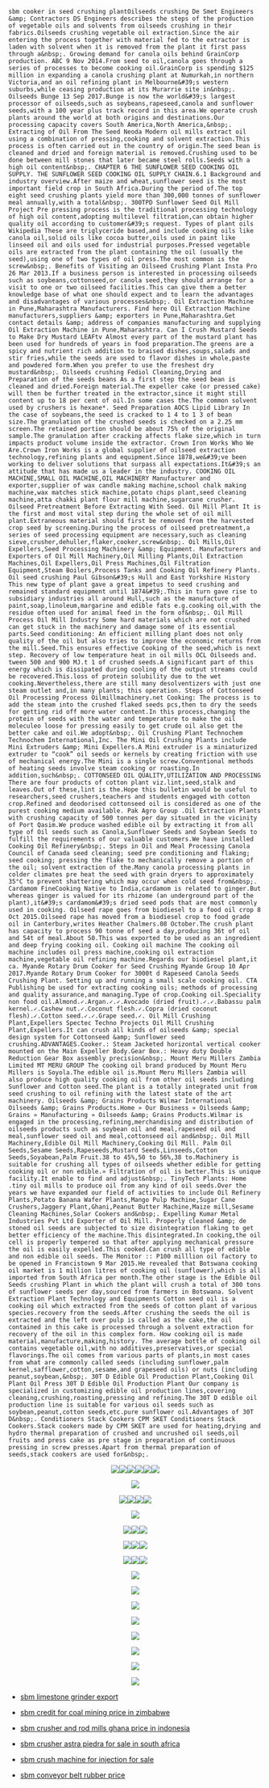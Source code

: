 
```
sbm cooker in seed crushing plantOilseeds crushing De Smet Engineers &amp; Contractors DS Engineers describes the steps of the production of vegetable oils and solvents from oilseeds crushing in their fabrics.Oilseeds crushing vegetable oil extraction.Since the air entering the process together with material fed to the extractor is laden with solvent when it is removed from the plant it first pass through a&nbsp;. Growing demand for canola oils behind GrainCorp production. ABC 9 Nov 2014.From seed to oil,canola goes through a series of processes to become cooking oil.GrainCorp is spending $125 million in expanding a canola crushing plant at Numurkah,in northern Victoria,and an oil refining plant in Melbourne&#39;s western suburbs,while ceasing production at its Murarrie site in&nbsp;. Oilseeds Bunge 13 Sep 2017.Bunge is now the world&#39;s largest processor of oilseeds,such as soybeans,rapeseed,canola and sunflower seeds,with a 100 year plus track record in this area.We operate crush plants around the world at both origins and destinations.Our processing capacity covers South America,North America,&nbsp;. Extracting of Oil From The Seed Neoda Modern oil mills extract oil using a combination of pressing,cooking and solvent extraction.This process is often carried out in the country of origin.The seed bean is cleaned and dried and foreign material is removed.Crushing used to be done between mill stones that later became steel rolls.Seeds with a high oil content&nbsp;. CHAPTER 6 THE SUNFLOWER SEED COOKING OIL SUPPLY. THE SUNFLOWER SEED COOKING OIL SUPPLY CHAIN.6.1 Background and industry overview.After maize and wheat,sunflower seed is the most important field crop in South Africa.During the period of.The top eight seed crushing plants yield more than 300,000 tonnes of sunflower meal annually,with a total&nbsp;. 300TPD Sunflower Seed Oil Mill Project Pre pressing process is the traditional processing technology of high oil content,adopting multilevel filtration,can obtain higher quality oil according to customer&#39;s request. Types of plant oils Wikipedia These are triglyceride based,and include cooking oils like canola oil,solid oils like cocoa butter,oils used in paint like linseed oil and oils used for industrial purposes.Pressed vegetable oils are extracted from the plant containing the oil (usually the seed),using one of two types of oil press.The most common is the screw&nbsp;. Benefits of Visiting an Oilseed Crushing Plant Insta Pro 26 Mar 2013.If a business person is interested in processing oilseeds such as soybeans,cottonseed,or canola seed,they should arrange for a visit to one or two oilseed facilities.This can give them a better knowledge base of what one should expect and to learn the advantages and disadvantages of various processes&nbsp;. Oil Extraction Machine in Pune,Maharashtra Manufacturers. Find here Oil Extraction Machine manufacturers,suppliers &amp; exporters in Pune,Maharashtra.Get contact details &amp; address of companies manufacturing and supplying Oil Extraction Machine in Pune,Maharashtra. Can I Crush Mustard Seeds to Make Dry Mustard LEAFtv Almost every part of the mustard plant has been used for hundreds of years in food preparation.The greens are a spicy and nutrient rich addition to braised dishes,soups,salads and stir fries,while the seeds are used to flavor dishes in whole,paste and powdered form.When you prefer to use the freshest dry mustard&nbsp;. Oilseeds crushing Fediol Cleaning,Drying and Preparation of the seeds beans As a first step the seed bean is cleaned and dried.Foreign material.The expeller cake (or pressed cake) will then be further treated in the extractor,since it might still content up to 18 per cent of oil.In some cases the.The common solvent used by crushers is hexane*. Seed Preparation AOCS Lipid Library In the case of soybeans,the seed is cracked to 1 4 to 1 3 of bean size.The granulation of the crushed seeds is checked on a 2.25 mm screen.The retained portion should be about 75% of the original sample.The granulation after cracking affects flake size,which in turn impacts product volume inside the extractor. Crown Iron Works Who We Are.Crown Iron Works is a global supplier of oilseed extraction technology,refining plants and equipment.Since 1878,we&#39;ve been working to deliver solutions that surpass all expectations.It&#39;s an attitude that has made us a leader in the industry. COOKING OIL MACHINE,SMALL OIL MACHINE,OIL MACHINERY Manufacturer and exporter,supplier of wax candle making machine,school chalk making machine,wax matches stick machine,potato chips plant,seed cleaning machine,atta chakki plant flour mill machine,sugarcane crusher. Oilseed Pretreatment Before Extracting With Seed. Oil Mill Plant It is the first and most vital step during the whole set of oil mill plant.Extraneous material should first be removed from the harvested crop seed by screening.During the process of oilseed pretreatment,a series of seed processing equipment are necessary,such as cleaning sieve,crusher,dehuller,flaker,cooker,screw&nbsp;. Oil Mills,Oil Expellers,Seed Processing Machinery &amp; Equipment. Manufacturers and Exporters of Oil Mill Machinery,Oil Milling Plants,Oil Extraction Machines,Oil Expellers,Oil Press Machines,Oil Filtration Equipment,Steam Boilers,Process Tanks and Cooking Oil Refinery Plants. Oil seed crushing Paul Gibson&#39;s Hull and East Yorkshire History This new type of plant gave a great impetus to seed crushing and remained standard equipment until 1874&#39;.This in turn gave rise to subsidiary industries all around Hull,such as the manufacture of paint,soap,linoleum,margarine and edible fats e.g.cooking oil,with the residue often used for animal feed in the form of&nbsp;. Oil Mill Process Oil Mill Industry Some hard materials which are not crushed can get stuck in the machinery and damage some of its essential parts.Seed conditioning: An efficient milling plant does not only quality of the oil but also tries to improve the economic returns from the mill.Seed.This ensures effective Cooking of the seed,which is next step. Recovery of low temperature heat in oil mills OCL Oilseeds and. tween 500 and 900 MJ.t 1 of crushed seeds.A significant part of this energy which is dissipated during cooling of the output streams could be recovered.This.loss of protein solubility due to the wet cooking.Nevertheless,there are still many desolventizers with just one steam outlet and,in many plants; this operation. Steps of Cottonseed Oil Processing Process Oilmillmachinery.net Cooking: The process is to add the steam into the crushed flaked seeds pcs,then to dry the seeds for getting rid off more water content.In this process,changing the protein of seeds with the water and temperature to make the oil moleculeo loose for pressing easily to get crude oil also get the better cake and oil.We adopt&nbsp;. Oil Crushing Plant Technochem Technochem International,Inc. The Mini Oil Crushing Plants include Mini Extruders &amp; Mini Expellers.A Mini extruder is a miniaturized extruder to “cook” oil seeds or kernels by creating friction with use of mechanical energy.The Mini is a single screw.Conventional methods of heating seeds involve steam cooking or roasting.In addition,such&nbsp;. COTTONSEED OIL QUALITY,UTILIZATION AND PROCESSING There are four products of cotton plant viz.lint,seed,stalk and leaves.Out of these,lint is the.Hope this bulletin would be useful to researchers,seed crushers,teachers and students engaged with cotton crop.Refined and deodorised cottonseed oil is considered as one of the purest cooking medium available. Pak Agro Group .Oil Extraction Plants with crushing capacity of 500 tonnes per day situated in the vicinity of Port Qasim.We produce washed edible oil by extracting it from all type of Oil seeds such as Canola,Sunflower Seeds and Soybean Seeds to fulfill the requirements of our valuable customers.We have installed Cooking Oil Refinery&nbsp;. Steps in Oil and Meal Processing Canola Council of Canada seed cleaning; seed pre conditioning and flaking; seed cooking; pressing the flake to mechanically remove a portion of the oil; solvent extraction of the.Many canola processing plants in colder climates pre heat the seed with grain dryers to approximately 35°C to prevent shattering which may occur when cold seed from&nbsp;. Cardamom FineCooking Native to India,cardamom is related to ginger.But whereas ginger is valued for its rhizome (an underground part of the plant),it&#39;s cardamom&#39;s dried seed pods that are most commonly used in cooking. Oilseed rape goes from biodiesel to a food oil crop 8 Oct 2015.Oilseed rape has moved from a biodiesel crop to food grade oil in Canterbury,writes Heather Chalmers.08 October.The crush plant has capacity to process 90 tonne of seed a day,producing 36t of oil and 54t of meal.About 50.This was exported to be used as an ingredient and deep frying cooking oil. Cooking oil machine The cooking oil machine includes oil press machine,cooking oil extraction machine,vegetable oil refining machine.Regards our biodiesel plant,it ca. Myande Rotary Drum Cooker for Seed Crushing Myande Group 10 Apr 2017.Myande Rotary Drum Cooker for 3000t d Rapeseed Canola Seeds Crushing Plant. Setting up and running a small scale cooking oil. CTA Publishing be used for extracting cooking oils; methods of processing and quality assurance,and managing.Type of crop.Cooking oil.Speciality non food oil.Almond.✓.Argan.✓.✓.Avocado (dried fruit).✓.✓.Babassu palm kernel.✓.Cashew nut.✓.Coconut flesh.✓.Copra (dried coconut flesh).✓.Cotton seed.✓.✓.Grape seed.✓. Oil Mill Crushing Plant,Expellers Spectec Techno Projects Oil Mill Crushing Plant,Expellers.It can crush all kinds of oilseeds &amp; special design system for Cottonseed &amp; Sunflower seed crushing.ADVANTAGES.Cooker.: Steam Jacketed horizontal vertical cooker mounted on the Main Expeller Body.Gear Box.: Heavy duty Double Reduction Gear Box assembly precision&nbsp;. Mount Meru Millers Zambia Limited MT MERU GROUP The cooking oil brand produced by Mount Meru Millers is Soyola.The edible oil is.Mount Meru Millers Zambia will also produce high quality cooking oil from other oil seeds including Sunflower and Cotton seed.The plant is a totally integrated unit from seed crushing to oil refining with the latest state of the art machinery. Oilseeds &amp; Grains Products Wilmar International Oilseeds &amp; Grains Products.Home » Our Business » Oilseeds &amp; Grains » Manufacturing » Oilseeds &amp; Grains Products.Wilmar is engaged in the processing,refining,merchandising and distribution of oilseeds products such as soybean oil and meal,rapeseed oil and meal,sunflower seed oil and meal,cottonseed oil and&nbsp;. Oil Mill Machinery,Edible Oil Mill Machinery,Cooking Oil Mill. Palm Oil Seeds,Sesame Seeds,Rapeseeds,Mustard Seeds,Linseeds,Cotton Seeds,Soyabean,Palm Fruit.38 to 45%,50 to 56%,38 to.Machinery is suitable for crushing all types of oilseeds whether edible for getting cooking oil or non edible.» Filtration of oil is better.This is unique facility.It enable to find and adjust&nbsp;. TinyTech Plants: Home .tiny oil mills to produce oil from any kind of oil seeds.Over the years we have expanded our field of activities to include Oil Refinery Plants,Potato Banana Wafer Plants,Mango Pulp Machine,Sugar Cane Crushers,Jaggery Plant,Ghani,Peanut Butter Machine,Maize mill,Sesame Cleaning Machines,Solar Cookers and&nbsp;. Expelling Kumar Metal Industries Pvt Ltd Exporter of Oil Mill. Properly cleaned &amp; de stoned oil seeds are subjected to size disintegration flaking to get better efficiency of the machine.This disintegrated.In cooking,the oil cell is properly tempered so that after applying mechanical pressure the oil is easily expelled.This cooked.Can crush all type of edible and non edible oil seeds. The Monitor :: P100 milllion oil factory to be opened in Francistown 9 Mar 2015.He revealed that Botswana cooking oil market is 1 million litres of cooking oil (sunflower),which is all imported from South Africa per month.The other stage is the Edible Oil Seeds crushing Plant in which the plant will crush a total of 300 tons of sunflower seeds per day,sourced from farmers in Botswana. Solvent Extraction Plant Technology and Equipments Cotton seed oil is a cooking oil which extracted from the seeds of cotton plant of various species.recovery from the seeds.After crushing the seeds the oil is extracted and the left over pulp is called as the cake,the oil contained in this cake is processed through a solvent extraction for recovery of the oil in this complex form. How cooking oil is made material,manufacture,making,history. The average bottle of cooking oil contains vegetable oil,with no additives,preservatives,or special flavorings.The oil comes from various parts of plants,in most cases from what are commonly called seeds (including sunflower,palm kernel,safflower,cotton,sesame,and grapeseed oils) or nuts (including peanut,soybean,&nbsp;. 30T D Edible Oil Production Plant,Cooking Oil Plant Oil Press 30T D Edible Oil Production Plant Our company is specialized in customizing edible oil production lines,covering cleaning,crushing,roasting,pressing and refining.The 30T D edible oil production line is suitable for various oil seeds such as soybean,peanut,cotton seeds,etc.pure sunflower oil.Advantages of 30T D&nbsp;. Conditioners Stack Cookers CPM SKET Conditioners Stack Cookers.Stack cookers made by CPM SKET are used for heating,drying and hydro thermal preparation of crushed and uncrushed oil seeds,oil fruits and press cake as pre stage in preparation of continuous pressing in screw presses.Apart from thermal preparation of seeds,stack cookers are used for&nbsp;. 
```

<div align="center">
  
<a rel="nofollow" href="https://m.shibang-china.com?f=github&k=sbm+cooker+in+seed+crushing+plant"><img src="https://static.shibang-china.com/en/l.png"></a><img src="https://static.shibang-china.com/en/hw.png"><a rel="nofollow" href="https://m.shibang-china.com/product/?f=github&k=sbm+cooker+in+seed+crushing+plant"><img src="https://static.shibang-china.com/en/p.png"></a><a rel="nofollow" href="https://m.shibang-china.com/cases/?f=github&k=sbm+cooker+in+seed+crushing+plant"><img src="https://static.shibang-china.com/en/c.png"></a><a rel="nofollow" href="https://m.shibang-china.com/news/?f=github&k=sbm+cooker+in+seed+crushing+plant"><img src="https://static.shibang-china.com/en/n.png"></a><a rel="nofollow" href="https://m.shibang-china.com?f=github&k=sbm+cooker+in+seed+crushing+plant"><img src="https://static.shibang-china.com/en/m.png"></a>

<a rel="nofollow" href="https://m.shibang-china.com/product/?f=github&k=sbm+cooker+in+seed+crushing+plant"><img src="https://static.shibang-china.com/en/b.jpg"></a>
  
<a rel="nofollow" href="https://m.shibang-china.com/solution-aggregate.html?f=github&k=sbm+cooker+in+seed+crushing+plant"><img src="https://static.shibang-china.com/en/a.jpg"></a><a rel="nofollow" href="https://m.shibang-china.com/solution-mine.html?f=github&k=sbm+cooker+in+seed+crushing+plant"><img src="https://static.shibang-china.com/en/m.jpg"></a><a rel="nofollow" href="https://m.shibang-china.com/solution-mill.html?f=github&k=sbm+cooker+in+seed+crushing+plant"><img src="https://static.shibang-china.com/en/g.jpg"></a><a rel="nofollow" href="https://m.shibang-china.com/solution-epc.html?f=github&k=sbm+cooker+in+seed+crushing+plant"><img src="https://static.shibang-china.com/en/e.jpg"></a>

<a rel="nofollow" href="https://m.shibang-china.com/product/?f=github&k=sbm+cooker+in+seed+crushing+plant"><img src="https://static.shibang-china.com/en/a-p.png"></a>

<a rel="nofollow" href="https://m.shibang-china.com/product/crusher/c6x.html?f=github&k=sbm+cooker+in+seed+crushing+plant"><img src="https://static.shibang-china.com/en/j.jpg"></a><a rel="nofollow" href="https://m.shibang-china.com/product/crusher/ci5x.html?f=github&k=sbm+cooker+in+seed+crushing+plant"><img src="https://static.shibang-china.com/en/i.jpg"></a><a rel="nofollow" href="https://m.shibang-china.com/product/crusher/hst.html?f=github&k=sbm+cooker+in+seed+crushing+plant"><img src="https://static.shibang-china.com/en/c.jpg"></a>

<a rel="nofollow" href="https://m.shibang-china.com/product/mill/mtw.html?f=github&k=sbm+cooker+in+seed+crushing+plant"><img src="https://static.shibang-china.com/en/mtw.jpg"></a><a rel="nofollow" href="https://m.shibang-china.com/product/mill/scm.html?f=github&k=sbm+cooker+in+seed+crushing+plant"><img src="https://static.shibang-china.com/en/scm.jpg"></a><a rel="nofollow" href="https://m.shibang-china.com/product/mill/lm.html?f=github&k=sbm+cooker+in+seed+crushing+plant"><img src="https://static.shibang-china.com/en/lm.jpg"></a>

<a rel="nofollow" href="https://m.shibang-china.com/product/sand/vsi6x.html?f=github&k=sbm+cooker+in+seed+crushing+plant"><img src="https://static.shibang-china.com/en/6x.jpg"></a><a rel="nofollow" href="https://m.shibang-china.com/product/sand/vu.html?f=github&k=sbm+cooker+in+seed+crushing+plant"><img src="https://static.shibang-china.com/en/vu.jpg"></a><a rel="nofollow" href="https://m.shibang-china.com/product/mobile/klun.html?f=github&k=sbm+cooker+in+seed+crushing+plant"><img src="https://static.shibang-china.com/en/k.jpg"></a>

<a rel="nofollow" href="https://m.shibang-china.com/cases/?f=github&k=sbm+cooker+in+seed+crushing+plant"><img src="https://static.shibang-china.com/en/case.png"></a>

<a rel="nofollow" href="https://m.shibang-china.com/cases/aggregate/202.html?f=github&k=sbm+cooker+in+seed+crushing+plant"><img src="https://static.shibang-china.com/en/c-1.jpg"></a>

<a rel="nofollow" href="https://m.shibang-china.com/cases/aggregate/203.html?f=github&k=sbm+cooker+in+seed+crushing+plant"><img src="https://static.shibang-china.com/en/c-2.jpg"></a>

<a rel="nofollow" href="https://m.shibang-china.com/cases/mill/123.html?f=github&k=sbm+cooker+in+seed+crushing+plant"><img src="https://static.shibang-china.com/en/c-3.jpg"></a>

<a rel="nofollow" href="https://m.shibang-china.com/contact_us.html?f=github&k=sbm+cooker+in+seed+crushing+plant"><img src="https://static.shibang-china.com/en/contact.png"></a>

<a rel="nofollow" href="https://swt.shibang-china.com/?f=github&k=sbm+cooker+in+seed+crushing+plant"><img src="https://static.shibang-china.com/en/chat.png"></a>

<a rel="nofollow" href="https://whatsapp.shibangsoft.com/WhatsApp.php?f=github&k=sbm+cooker+in+seed+crushing+plant"><img src="https://static.shibang-china.com/en/whatsapp.png"></a>

<a rel="nofollow" href="https://m.shibang-china.com/?f=github&k=sbm+cooker+in+seed+crushing+plant"><img src="https://static.shibang-china.com/en/website.png"></a>

</div>


* [sbm limestone grinder export](sbm%20limestone%20grinder%20export.md)

* [sbm credit for coal mining price in zimbabwe](sbm%20credit%20for%20coal%20mining%20price%20in%20zimbabwe.md)

* [sbm crusher and rod mills ghana price in indonesia](sbm%20crusher%20and%20rod%20mills%20ghana%20price%20in%20indonesia.md)

* [sbm crusher astra piedra for sale in south africa](sbm%20crusher%20astra%20piedra%20for%20sale%20in%20south%20africa.md)

* [sbm crush machine for injection for sale](sbm%20crush%20machine%20for%20injection%20for%20sale.md)

* [sbm conveyor belt rubber price](sbm%20conveyor%20belt%20rubber%20price.md)